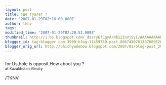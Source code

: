 ```yaml
---
layout: post
title: Где туалет ?
date: '2007-01-29T02:16:00.000Z'
author: tknv
tags: 
modified_time: '2007-01-29T02:20:52.009Z'
thumbnail: http://1.bp.blogspot.com/_dszryEfCgyA/Rb1ZInVj5yI/AAAAAAAAABQ/iEGSzDLQZ4A/s72-c/toilette.jpg
blogger_id: tag:blogger.com,1999:blog-11459759.post-8667430761307680528
blogger_orig_url: http://phichyudebow.blogspot.com/2007/01/blog-post_29.html
---
```


<a href="http://1.bp.blogspot.com/_dszryEfCgyA/Rb1ZInVj5yI/AAAAAAAAABQ/iEGSzDLQZ4A/s1600-h/toilette.jpg"><img style="margin: 0px auto 10px; display: block; text-align: center; cursor: pointer;" src="http://1.bp.blogspot.com/_dszryEfCgyA/Rb1ZInVj5yI/AAAAAAAAABQ/iEGSzDLQZ4A/s400/toilette.jpg" alt="" id="BLOGGER_PHOTO_ID_5025270763748583202" border="0" /></a>for Us,hole is opposit.How about you ?<br /><span style="font-size:85%;">at Kazakhstan Almaty</span><div class="blogger-post-footer">/TKNV</div>